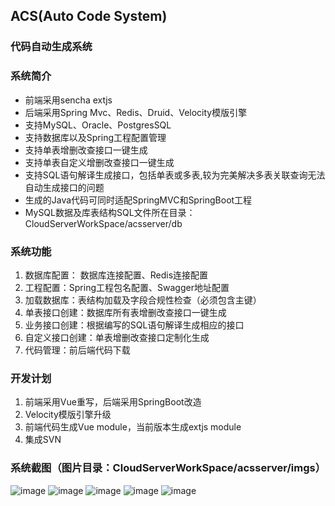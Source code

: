 ## ACS(Auto Code System)

### 代码自动生成系统

### 系统简介

* 前端采用sencha extjs
* 后端采用Spring Mvc、Redis、Druid、Velocity模版引擎
* 支持MySQL、Oracle、PostgresSQL
* 支持数据库以及Spring工程配置管理
* 支持单表增删改查接口一键生成
* 支持单表自定义增删改查接口一键生成
* 支持SQL语句解译生成接口，包括单表或多表,较为完美解决多表关联查询无法自动生成接口的问题
* 生成的Java代码可同时适配SpringMVC和SpringBoot工程
* MySQL数据及库表结构SQL文件所在目录：CloudServerWorkSpace/acsserver/db

### 系统功能

1. 数据库配置： 数据库连接配置、Redis连接配置
2. 工程配置：Spring工程包名配置、Swagger地址配置
3. 加载数据库：表结构加载及字段合规性检查（必须包含主键）
4. 单表接口创建：数据库所有表增删改查接口一键生成
5. 业务接口创建：根据编写的SQL语句解译生成相应的接口
6. 自定义接口创建：单表增删改查接口定制化生成
7. 代码管理：前后端代码下载

### 开发计划
1. 前端采用Vue重写，后端采用SpringBoot改造
2. Velocity模版引擎升级
3. 前端代码生成Vue module，当前版本生成extjs module
4. 集成SVN

### 系统截图（图片目录：CloudServerWorkSpace/acsserver/imgs）
![image](https://github.com/winnerlbm/CloudWorkSpace/blob/master/CloudServerWorkSpace/acsserver/imgs/1.png)
![image](https://github.com/winnerlbm/CloudWorkSpace/blob/master/CloudServerWorkSpace/acsserver/imgs/2.png)
![image](https://github.com/winnerlbm/CloudWorkSpace/blob/master/CloudServerWorkSpace/acsserver/imgs/3.png)
![image](https://github.com/winnerlbm/CloudWorkSpace/blob/master/CloudServerWorkSpace/acsserver/imgs/4.png)
![image](https://github.com/winnerlbm/CloudWorkSpace/blob/master/CloudServerWorkSpace/acsserver/imgs/5.png)
